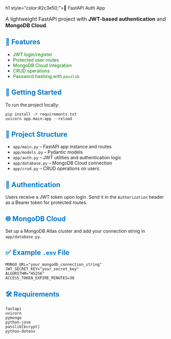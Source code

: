 h1 style="color:#2c3e50;">🚀 FastAPI Auth App</h1>

<p style="font-size:16px;">
A lightweight FastAPI project with <strong>JWT-based authentication</strong> and <strong>MongoDB Cloud</strong>.
</p>

<h2 style="color:#007acc;">📌 Features</h2>
<ul>
  <li><span style="color:green;">JWT login/register</span></li>
  <li><span style="color:green;">Protected user routes</span></li>
  <li><span style="color:green;">MongoDB Cloud integration</span></li>
  <li><span style="color:green;">CRUD operations</span></li>
  <li><span style="color:green;">Password hashing with <code>passlib</code></span></li>
</ul>

<h2 style="color:#007acc;">🚀 Getting Started</h2>
<p>To run the project locally:</p>

<pre>
<code>pip install -r requirements.txt
uvicorn app.main:app --reload</code>
</pre>

<h2 style="color:#007acc;">📁 Project Structure</h2>
<ul>
  <li><code>app/main.py</code> – FastAPI app instance and routes</li>
  <li><code>app/models.py</code> – Pydantic models</li>
  <li><code>app/auth.py</code> – JWT utilities and authentication logic</li>
  <li><code>app/database.py</code> – MongoDB Cloud connection</li>
  <li><code>app/crud.py</code> – CRUD operations on users</li>
</ul>

<h2 style="color:#007acc;">🔐 Authentication</h2>
<p>
Users receive a JWT token upon login. Send it in the <code>Authorization</code> header as a Bearer token for protected routes.
</p>

<h2 style="color:#007acc;">🌐 MongoDB Cloud</h2>
<p>
Set up a MongoDB Atlas cluster and add your connection string in <code>app/database.py</code>.
</p>

<h2 style="color:#007acc;">✅ Example <code>.env</code> File</h2>
<pre><code>MONGO_URL="your_mongodb_connection_string"
JWT_SECRET_KEY="your_secret_key"
ALGORITHM="HS256"
ACCESS_TOKEN_EXPIRE_MINUTES=30</code></pre>

<h2 style="color:#007acc;">🛠️ Requirements</h2>
<pre><code>fastapi
uvicorn
pymongo
python-jose
passlib[bcrypt]
python-dotenv</code></pre>
